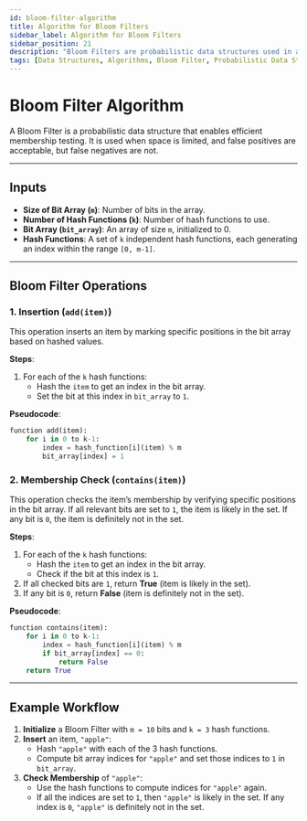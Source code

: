 ```yaml
---
id: bloom-filter-algorithm
title: Algorithm for Bloom Filters
sidebar_label: Algorithm for Bloom Filters
sidebar_position: 21
description: "Bloom Filters are probabilistic data structures used in applications where space efficiency is crucial, and approximate answers are acceptable, like database caching and network filtering."
tags: [Data Structures, Algorithms, Bloom Filter, Probabilistic Data Structures, Space Efficiency, Membership Testing, False Positives, Hashing, Big Data, Caching, Network Security, Database Optimization, Data Science, Computer Science]
---
```


# Bloom Filter Algorithm

A Bloom Filter is a probabilistic data structure that enables efficient membership testing. It is used when space is limited, and false positives are acceptable, but false negatives are not.

---

## Inputs

- **Size of Bit Array (`m`)**: Number of bits in the array.
- **Number of Hash Functions (`k`)**: Number of hash functions to use.
- **Bit Array (`bit_array`)**: An array of size `m`, initialized to 0.
- **Hash Functions**: A set of `k` independent hash functions, each generating an index within the range `[0, m-1]`.

---

## Bloom Filter Operations

### 1. Insertion (`add(item)`)

This operation inserts an item by marking specific positions in the bit array based on hashed values.

**Steps**:
1. For each of the `k` hash functions:
   - Hash the `item` to get an index in the bit array.
   - Set the bit at this index in `bit_array` to `1`.

**Pseudocode**:
```python
function add(item):
    for i in 0 to k-1:
        index = hash_function[i](item) % m
        bit_array[index] = 1
```

### 2. Membership Check (`contains(item)`)

This operation checks the item’s membership by verifying specific positions in the bit array. If all relevant bits are set to `1`, the item is likely in the set. If any bit is `0`, the item is definitely not in the set.

**Steps**:
1. For each of the `k` hash functions:
   - Hash the `item` to get an index in the bit array.
   - Check if the bit at this index is `1`.
2. If all checked bits are `1`, return **True** (item is likely in the set).
3. If any bit is `0`, return **False** (item is definitely not in the set).

**Pseudocode**:
```python
function contains(item):
    for i in 0 to k-1:
        index = hash_function[i](item) % m
        if bit_array[index] == 0:
            return False
    return True
```

---

## Example Workflow

1. **Initialize** a Bloom Filter with `m = 10` bits and `k = 3` hash functions.
2. **Insert** an item, `"apple"`:
   - Hash `"apple"` with each of the 3 hash functions.
   - Compute bit array indices for `"apple"` and set those indices to `1` in `bit_array`.
3. **Check Membership** of `"apple"`:
   - Use the hash functions to compute indices for `"apple"` again.
   - If all the indices are set to `1`, then `"apple"` is likely in the set. If any index is `0`, `"apple"` is definitely not in the set.
